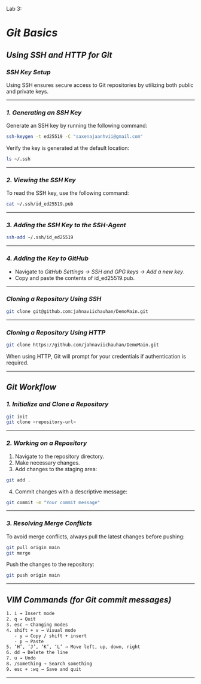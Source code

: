 Lab 3:

# *Git Basics*

## *Using SSH and HTTP for Git*

### *SSH Key Setup*

Using SSH ensures secure access to Git repositories by utilizing both public and private keys.

---

### *1. Generating an SSH Key*
Generate an SSH key by running the following command:
```sh
ssh-keygen -t ed25519 -C "saxenajaanhvii@gmail.com"
```

Verify the key is generated at the default location:
```sh
ls ~/.ssh
```

---

### *2. Viewing the SSH Key*
To read the SSH key, use the following command:
```sh
cat ~/.ssh/id_ed25519.pub
```

---

### *3. Adding the SSH Key to the SSH-Agent*
```sh
ssh-add ~/.ssh/id_ed25519
```

---

### *4. Adding the Key to GitHub*
- Navigate to *GitHub Settings → SSH and GPG keys → Add a new key*.
- Copy and paste the contents of id_ed25519.pub.

---

### *Cloning a Repository Using SSH*
```sh
git clone git@github.com:jahnaviichauhan/DemoMain.git
```

---

### *Cloning a Repository Using HTTP*
```sh
git clone https://github.com/jahnaviichauhan/DemoMain.git
```

When using HTTP, Git will prompt for your credentials if authentication is required.

---

## *Git Workflow*

### *1. Initialize and Clone a Repository*
```sh
git init
git clone <repository-url>
```

---

### *2. Working on a Repository*
1. Navigate to the repository directory.
2. Make necessary changes.
3. Add changes to the staging area:
```sh
git add .
```

4. Commit changes with a descriptive message:
```sh
git commit -m "Your commit message"
```

---

### *3. Resolving Merge Conflicts*
To avoid merge conflicts, always pull the latest changes before pushing:
```sh
git pull origin main
git merge
```

Push the changes to the repository:
```sh
git push origin main
```

---

## *VIM Commands (for Git commit messages)*

```sh
1. i → Insert mode
2. q → Quit
3. esc → Changing modes
4. shift + v → Visual mode
   - y → Copy / shift + insert
   - p → Paste
5. ‘H’, ‘J’, ‘K’, ‘L’ → Move left, up, down, right
6. dd → Delete the line
7. u → Undo
8. /something → Search something
9. esc + :wq → Save and quit
```

---

